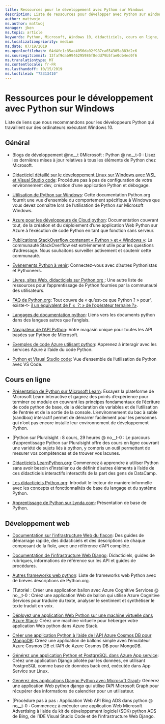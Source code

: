 ```yaml
---
title: Ressources pour le développement avec Python sur Windows
description: Liste de ressources pour développer avec Python sur Windows.
author: mattwojo
ms.author: mattwoj
manager: jken
ms.topic: article
keywords: Python, Microsoft, Windows 10, didacticiels, cours en ligne, Blogs, événements
ms.localizationpriority: medium
ms.date: 07/19/2019
ms.openlocfilehash: 64d4fc1c85ae4056da02f987ca654305a883d2c6
ms.sourcegitcommit: 13faf9dab9946295986f8edd79b5fae0db4ed0f6
ms.translationtype: MT
ms.contentlocale: fr-FR
ms.lasthandoff: 10/15/2019
ms.locfileid: "72313410"
---
```

# <a name="resources-for-developing-with-python-on-windows"></a>Ressources pour le développement avec Python sur Windows

Liste de liens que nous recommandons pour les développeurs Python qui travaillent sur des ordinateurs exécutant Windows 10.

## <a name="general"></a>Général

- Blogs de développement @no__t 0Microsoft : Python @ no__t-0 : Lisez les dernières mises à jour relatives à tous les éléments de Python chez Microsoft.

- [Didacticiel détaillé sur le développement Linux sur Windows avec WSL et Visual Studio code](https://devblogs.microsoft.com/commandline/an-in-depth-tutorial-on-linux-development-on-windows-with-wsl-and-visual-studio-code/): Procédure pas à pas de configuration de votre environnement dev, création d’une application Python et débogage.

- [Utilisation de Python sur Windows](https://docs.python.org/3/using/windows.html): Cette documentation Python.org fournit une vue d’ensemble du comportement spécifique à Windows que vous devez connaître lors de l’utilisation de Python sur Microsoft Windows.

- [Azure pour les développeurs de Cloud python](https://docs.microsoft.com/azure/python/): Documentation couvrant tout, de la création et du déploiement d’une application Web Python sur Azure à l’exécution de code Python en tant que fonction sans serveur.

- [Publications StackOverflow contenant « Python » et « Windows »](https://stackoverflow.com/questions/4750806/how-do-i-install-pip-on-windows/12476379): La communauté StackOverflow est extrêmement utile pour les questions d’adressage. Nous souhaitons surveiller activement et soutenir cette communauté.

- [Événements Python à venir](https://www.python.org/events/python-events): Connectez-vous avec d’autres Pythonistas et Pythoneers.

- [Livres, sites Web, didacticiels sur Python.org ](https://wiki.python.org/moin/BeginnersGuide/Programmers): Une autre liste de ressources pour l’apprentissage de Python fournies par la communauté des utilisateurs.

- [FAQ de Python.org](https://docs.python.org/3/faq/): Tout couvre de « qu’est-ce que Python ? » pour', existe-t- [il un équivalent de l' «  ?: » de l’opérateur ternaire ?»](https://docs.python.org/3/faq/programming.html#is-there-an-equivalent-of-c-s-ternary-operator).

- [Langages de documentation python](https://wiki.python.org/moin/Languages): Liens vers les documents python dans des langues autres que l’anglais.

- [Navigateur de l’API Python](https://docs.microsoft.com/python/api/?view=azure-python): Votre magasin unique pour toutes les API basées sur Python de Microsoft.

- [Exemples de code Azure utilisant python](https://azure.microsoft.com/en-us/resources/samples/?platform=python&sort=0): Apprenez à interagir avec les services Azure à l’aide du code Python.

- [Python et Visual Studio code](https://code.visualstudio.com/docs/languages/python): Vue d’ensemble de l’utilisation de Python avec VS Code.

## <a name="online-courses"></a>Cours en ligne

- [Présentation de Python sur Microsoft Learn](https://docs.microsoft.com/en-us/learn/modules/intro-to-python/): Essayez la plateforme de Microsoft Learn interactive et gagnez des points d’expérience pour terminer ce module en couvrant les principes fondamentaux de l’écriture de code python de base, de la déclaration de variables et de l’utilisation de l’entrée et de la sortie de la console. L’environnement du bac à sable (sandbox) interactif permet de démarrer facilement pour les personnes qui n’ont pas encore installé leur environnement de développement Python.

- [Python sur Pluralsight : 8 cours, 29 heures @ no__t-0 : Le parcours d’apprentissage Python sur Pluralsight offre des cours en ligne couvrant une variété de sujets liés à python, y compris un outil permettant de mesurer vos compétences et de trouver vos lacunes.

- [Didacticiels LearnPython.org](https://www.learnpython.org/): Commencez à apprendre à utiliser Python sans avoir besoin d’installer ou de définir d’autres éléments à l’aide de ces didacticiels interactifs interactifs de la part des gens de DataCamp.

- [Les didacticiels Python.org](https://docs.python.org/3/tutorial/index.html): Introduit le lecteur de manière informelle avec les concepts et fonctionnalités de base du langage et du système Python.

- [Apprentissage de Python sur Lynda.com](https://www.lynda.com/Python-tutorials/Learning-Python/661773-2.html): Présentation de base de Python.

## <a name="web-development"></a>Développement web

- [Documentation sur l’infrastructure Web du flacon](https://flask.palletsprojects.com/en/1.1.x/): Des guides de démarrage rapide, des didacticiels et des descriptions de chaque composant de la fiole, avec une référence d’API complète.

- [Documentation de l’infrastructure Web Django](https://docs.djangoproject.com/en/2.2/): Didacticiels, guides de rubriques, informations de référence sur les API et guides de procédures.

- [Autres frameworks web python](https://wiki.python.org/moin/WebFrameworks): Liste de frameworks web Python avec de brèves descriptions de Python.org.

- [Tutoriel : Créer une application ballon avec Azure Cognitive Services @ no__t-0 : Créez une application Web de ballon qui utilise Azure Cognitive Services pour traduire du texte, analyser le sentiment et synthétiser le texte traduit en voix.

- [Déployez une application Web Python sur une machine virtuelle dans Azure Stack](https://docs.microsoft.com/azure-stack/user/azure-stack-dev-start-howto-vm-python): Créez une machine virtuelle pour héberger votre application Web python dans Azure Stack.

- [Créer une application Python à l’aide de l’API Azure Cosmos DB pour MongoDB](https://docs.microsoft.com/azure/cosmos-db/create-mongodb-flask): Créez une application de ballons simple avec l’émulateur Azure Cosmos DB et l’API de Azure Cosmos DB pour MongoDB.

- [Générez une application Python et PostgreSQL dans Azure App service](https://docs.microsoft.com/azure/app-service/containers/tutorial-python-postgresql-app): Créez une application Django pilotée par les données, en utilisant PostgreSQL comme base de données back end, exécutée dans App Service sur Linux.

- [Générez des applications Django Python avec Microsoft Graph](https://docs.microsoft.com/graph/tutorials/python): Générez une application Web python django qui utilise l’API Microsoft Graph pour récupérer des informations de calendrier pour un utilisateur.

- [Procédure pas à pas : Application Web API Bing ADS dans python @ no__t-0 : Commencez à exécuter une application Web Microsoft Advertising à l’aide du kit de développement logiciel (SDK) python ADS de Bing, de l’IDE Visual Studio Code et de l’infrastructure Web Django.
